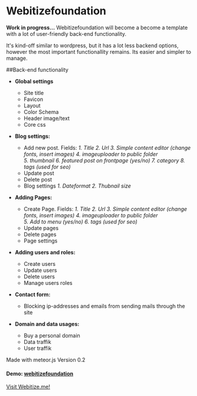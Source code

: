 # Webitizefoundation
**Work in progress...**
Webitizefoundation will become a become a template with a lot of user-friendly back-end functionality.

It's kind-off similar to wordpress, but it has a lot less backend options, however the most important functionallity remains. Its easier and simpler to manage.


##Back-end functionality
+ **Global settings**
  - Site title
  - Favicon
  - Layout
  - Color Schema
  - Header image/text
  - Core css

+ **Blog settings:**
  - Add new post. Fields:
    *1. Title
    2. Url
    3. Simple content editor (change fonts, insert images)
    4. imageuploader to public folder  
    5. thumbnail
    6. featured post on frontpage (yes/no)
    7. category
    8. tags (used for seo)*
  - Update post
  - Delete post
  - Blog settings
    *1. Dateformat
    2. Thubnail size*

+ **Adding Pages:**
  - Create Page. Fields:
    *1. Title
    2. Url
    3. Simple content editor (change fonts, insert images)
    4. imageuploader to public folder  
    5. Add to menu (yes/no)
    6. tags (used for seo)*
  - Update pages
  - Delete pages
  - Page settings

+ **Adding users and roles:**
  - Create users
  - Update users
  - Delete users
  - Manage users roles  

+ **Contact form:**
  - Blocking ip-addresses and emails from sending mails through the site

+ **Domain and data usages:**
  - Buy a personal domain
  - Data traffik
  - User traffik

Made with meteor.js
Version 0.2

#### Demo: [webitizefoundation](http://webitizefoundation.meteor.com/)

[Visit Webitize.me!](https://www.webitize.me)
